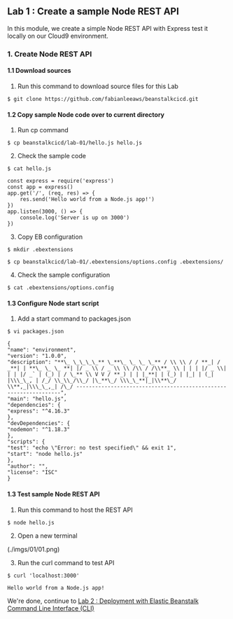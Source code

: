 ## Lab 1 : Create a sample Node REST API

In this module, we create a simple Node REST API with Express test it locally on our Cloud9 environment.

### 1. Create Node REST API

#### 1.1 Download sources

1.  Run this command to download source files for this Lab

```
$ git clone https://github.com/fabianleeaws/beanstalkcicd.git
```

#### 1.2 Copy sample Node code over to current directory

1.  Run cp command

```
$ cp beanstalkcicd/lab-01/hello.js hello.js
```

2.  Check the sample code

```
$ cat hello.js

const express = require('express')
const app = express()
app.get('/', (req, res) => {
    res.send('Hello world from a Node.js app!')
})
app.listen(3000, () => {
    console.log('Server is up on 3000')
})
```

3.  Copy EB configuration

```
$ mkdir .ebextensions

$ cp beanstalkcicd/lab-01/.ebextensions/options.config .ebextensions/
```

4.  Check the sample configuration

```
$ cat .ebextensions/options.config
```

#### 1.3 Configure Node start script

1.  Add a start command to packages.json

```
$ vi packages.json

{
"name": "environment",
"version": "1.0.0",
"description": "**\_ \_\_\_\_** \_**\_ \_ \_ \_** / \\ \\ / / **_| / _**| | **\_ \_ \_ **| |/ _ \\ / _ \\ \\ /\\ / /\\**_ \\ | | | |/ _ \\| | | |/ _` | (_) | / \_** \\ V V / **_) | | |_**| | (_) | |_| | (_| |\\\_\_, | /_/ \\_\\_/\\_/ |\_**\_/ \\\_\_**|_|\\**\_/ \\**,_|\\\_\_,_| /\_/ -----------------------------------------------------------------",
"main": "hello.js",
"dependencies": {
"express": "^4.16.3"
},
"devDependencies": {
"nodemon": "^1.18.3"
},
"scripts": {
"test": "echo \"Error: no test specified\" && exit 1",
"start": "node hello.js"
},
"author": "",
"license": "ISC"
}
```

#### 1.3 Test sample Node REST API

1.  Run this command to host the REST API

```
$ node hello.js
```

2.  Open a new terminal

(./imgs/01/01.png)

3.  Run the curl command to test API

```
$ curl 'localhost:3000'

Hello world from a Node.js app!
```

We're done, continue to [Lab 2 : Deployment with Elastic Beanstalk Command Line Interface (CLI)](./doc-module-02.md)
